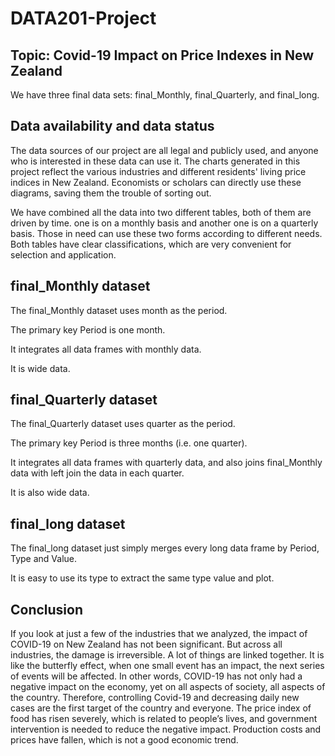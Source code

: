 # DATA201-Project
## Topic: Covid-19 Impact on Price Indexes in New Zealand
We have three final data sets: final_Monthly, final_Quarterly, and final_long.

## Data availability and data status
The data sources of our project are all legal and publicly used, and anyone who is interested in these data can use it.
The charts generated in this project reflect the various industries and different residents' living price indices in New Zealand. Economists or scholars can directly use these diagrams, saving them the trouble of sorting out.

We have combined all the data into two different tables, both of them are driven by time. one is on a monthly basis and another one is on a quarterly basis. Those in need can use these two forms according to different needs. Both tables have clear classifications, which are very convenient for selection and application.
## final_Monthly dataset
The final_Monthly dataset uses month as the period. 

The primary key Period is one month.  

It integrates all data frames with monthly data. 

It is wide data.
## final_Quarterly dataset
The final_Quarterly dataset uses quarter as the period. 

The primary key Period is three months (i.e. one quarter). 

It integrates all data frames with quarterly data, and also joins final_Monthly data with left join the data in each quarter. 

It is also wide data.
## final_long dataset
The final_long dataset just simply merges every long data frame by Period, Type and Value. 

It is easy to use its type to extract the same type value and plot.


## Conclusion
If you look at just a few of the industries that we analyzed, the impact of COVID-19 on New Zealand has not been significant. But across all industries, the damage is irreversible. A lot of things are linked together. It is like the butterfly effect, when one small event has an impact, the next series of events will be affected. In other words, COVID-19 has not only had a negative impact on the economy, yet on all aspects of society, all aspects of the country. Therefore, controlling Covid-19 and decreasing daily new cases are the first target of the country and everyone. The price index of food has risen severely, which is related to people’s lives, and government intervention is needed to reduce the negative impact. Production costs and prices have fallen, which is not a good economic trend.

